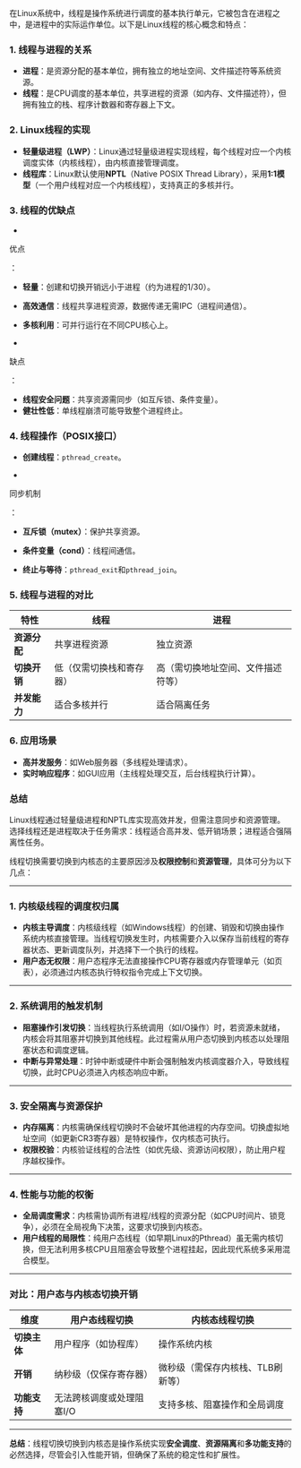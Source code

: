 在Linux系统中，线程是操作系统进行调度的基本执行单元，它被包含在进程之中，是进程中的实际运作单位。以下是Linux线程的核心概念和特点：

### **1. 线程与进程的关系**

- **进程**：是资源分配的基本单位，拥有独立的地址空间、文件描述符等系统资源。
- **线程**：是CPU调度的基本单位，共享进程的资源（如内存、文件描述符），但拥有独立的栈、程序计数器和寄存器上下文。

### **2. Linux线程的实现**

- **轻量级进程（LWP）**：Linux通过轻量级进程实现线程，每个线程对应一个内核调度实体（内核线程），由内核直接管理调度。
- **线程库**：Linux默认使用**NPTL**（Native POSIX Thread Library），采用**1:1模型**（一个用户线程对应一个内核线程），支持真正的多核并行。

### **3. 线程的优缺点**

- 

  优点

  ：

  - **轻量**：创建和切换开销远小于进程（约为进程的1/30）。
  - **高效通信**：线程共享进程资源，数据传递无需IPC（进程间通信）。
  - **多核利用**：可并行运行在不同CPU核心上。

- 

  缺点

  ：

  - **线程安全问题**：共享资源需同步（如互斥锁、条件变量）。
  - **健壮性低**：单线程崩溃可能导致整个进程终止。

### **4. 线程操作（POSIX接口）**

- **创建线程**：`pthread_create`。

- 

  同步机制

  ：

  - **互斥锁（mutex）**：保护共享资源。
  - **条件变量（cond）**：线程间通信。

- **终止与等待**：`pthread_exit`和`pthread_join`。

### **5. 线程与进程的对比**

| **特性**     | **线程**                 | **进程**                           |
| ------------ | ------------------------ | ---------------------------------- |
| **资源分配** | 共享进程资源             | 独立资源                           |
| **切换开销** | 低（仅需切换栈和寄存器） | 高（需切换地址空间、文件描述符等） |
| **并发能力** | 适合多核并行             | 适合隔离任务                       |

### **6. 应用场景**

- **高并发服务**：如Web服务器（多线程处理请求）。
- **实时响应程序**：如GUI应用（主线程处理交互，后台线程执行计算）。

### **总结**

Linux线程通过轻量级进程和NPTL库实现高效并发，但需注意同步和资源管理。选择线程还是进程取决于任务需求：线程适合高并发、低开销场景；进程适合强隔离性任务。

线程切换需要切换到内核态的主要原因涉及**权限控制**和**资源管理**，具体可分为以下几点：

------

### 1. **内核级线程的调度权归属**

- **内核主导调度**：内核级线程（如Windows线程）的创建、销毁和切换由操作系统内核直接管理。当线程切换发生时，内核需要介入以保存当前线程的寄存器状态、更新调度队列，并选择下一个执行的线程。
- **用户态无权限**：用户态程序无法直接操作CPU寄存器或内存管理单元（如页表），必须通过内核态执行特权指令完成上下文切换。

------

### 2. **系统调用的触发机制**

- **阻塞操作引发切换**：当线程执行系统调用（如I/O操作）时，若资源未就绪，内核会将其阻塞并切换到其他线程。此过程需从用户态切换到内核态以处理阻塞状态和调度逻辑。
- **中断与异常处理**：时钟中断或硬件中断会强制触发内核调度器介入，导致线程切换，此时CPU必须进入内核态响应中断。

------

### 3. **安全隔离与资源保护**

- **内存隔离**：内核需确保线程切换时不会破坏其他进程的内存空间。切换虚拟地址空间（如更新CR3寄存器）是特权操作，仅内核态可执行。
- **权限校验**：内核验证线程的合法性（如优先级、资源访问权限），防止用户程序越权操作。

------

### 4. **性能与功能的权衡**

- **全局调度需求**：内核需协调所有进程/线程的资源分配（如CPU时间片、锁竞争），必须在全局视角下决策，这要求切换到内核态。
- **用户线程的局限性**：纯用户态线程（如早期Linux的Pthread）虽无需内核切换，但无法利用多核CPU且阻塞会导致整个进程挂起，因此现代系统多采用混合模型。

------

### 对比：用户态与内核态切换开销

| **维度**     | **用户态线程切换**        | **内核态线程切换**                |
| ------------ | ------------------------- | --------------------------------- |
| **切换主体** | 用户程序（如协程库）      | 操作系统内核                      |
| **开销**     | 纳秒级（仅保存寄存器）    | 微秒级（需保存内核栈、TLB刷新等） |
| **功能支持** | 无法跨核调度或处理阻塞I/O | 支持多核、阻塞操作和全局调度      |

------

**总结**：线程切换切换到内核态是操作系统实现**安全调度**、**资源隔离**和**多功能支持**的必然选择，尽管会引入性能开销，但确保了系统的稳定性和扩展性。